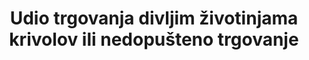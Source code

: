 ﻿---
title: 'Udio trgovanja divljim životinjama krivolov ili nedopušteno trgovanje'
permalink: /15-c-1/
sdg_goal: 15
layout: indicator
indicator: 15.c.1
indicator_variable: null
graph: null
graph_title: null
graph_type_description: null
graph_status_notes: unk
variable_description: null
variable_notes: null
un_designated_tier: '2'
un_custodial_agency: null
target_id: 15.c
has_metadata: true
rationale_interpretation: "Pokazatelj mjeri napore za provedbu zakona u borbi protiv krivolova i nezakonite trgovine zaštićenim vrstama flore i faune, s napadima koji predstavljaju djelovanje zakona. Budući da su trendovi napadaja besmisleni bez nekih naznaka trendova potražnje, izdane su dozvole za uvoz i izvoz (potrebne u okviru CITES-a) kao pokazatelj pravne potražnje tržišta. \ nComparing seizures divljih životinja i biljni i životinjski proizvodi i pravne trgovine namjerava mjeriti posljednji dio cilj \ adresa i potražnje i opskrbe ilegalnih divljih proizvoda \ "
goal_meta_link: 'http://unstats.un.org/sdgs/files/metadata-compilation/Metadata-Goal-15.pdf'
goal_meta_link_page: 18
indicator_name: 'Udio trgovanja divljim životinjama krivolov ili nedopušteno trgovanje'
target: 'Poboljšati globalnu potporu naporima u borbi protiv krivolova i trgovine zaštićenim vrstama, uključujući povećanje kapaciteta lokalnih zajednica da nastave s održivim mogućnostima za život.'
actual_indicator_available: null
actual_indicator_available_description: null
method_of_computation: 'PIT  =  total  aggregated  wildlife  seizures  /  total  aggregated  wildlife  export  permits  issued  Aggregation:  defining  a  common  matrix  to  aggregate  wildlife  seizures  related  to  different  species.  For  the  purpose  of  calculating  an  aggregated  figure  import  and  expert  prices  are  associated  to  each  species.  see  report  for  further  information  on  methodology  and  formulas.'
comments_and_limitations: null
periodicity: null
time_period: null
unit_of_measure: null
disaggregation_categories: null
disaggregation_geography: null
date_of_national_source_publication: null
date_metadata_updated: null
scheduled_update_by_national_source: null
scheduled_update_by_SDG_team: null
source_agency_staff_name: null
source_agency_staff_email: null
source_agency_survey_dataset: null
source_title: null
source_url: null
source_notes: null
international_and_national_references: null  
indicator_definition: 'Udio trgovine divljim životinjama iz krivolova ili  nedopuštenog trgovanja, definirana je kao udio ukupnih napada na divlje životinje prema ukupnom broju divljih životinja kojima se trguje, što dokazuje izdana izvozna dozvola. Različiti proizvodi od divlj'
---